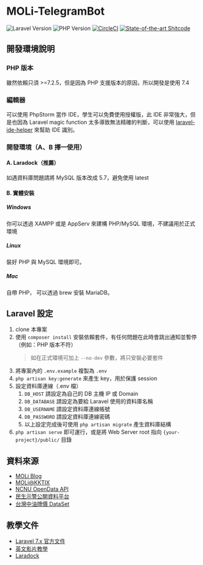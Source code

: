 # MOLi-TelegramBot
![Laravel Version](https://img.shields.io/badge/Laravel-7.x-brightgreen.svg)
![PHP Version](https://img.shields.io/badge/PHP-%3E%3D7.2.5-orange.svg)
[![CircleCI](https://circleci.com/gh/MOLi-rocks/MOLi-TelegramBot/tree/master.svg?style=svg)](https://circleci.com/gh/MOLi-rocks/MOLi-TelegramBot/tree/master)
[![State-of-the-art Shitcode](https://img.shields.io/static/v1?label=State-of-the-art&message=Shitcode&color=7B5804)](https://github.com/trekhleb/state-of-the-art-shitcode)

## 開發環境說明

### PHP 版本
雖然依賴只須 >=7.2.5，但是因為 PHP 支援版本的原因，所以開發是使用 7.4

### 編輯器
可以使用 PhpStorm 當作 IDE，學生可以免費使用授權版，此 IDE 非常強大，但是也因為 Laravel magic function 太多導致無法精確的判斷，可以使用 [laravel-ide-helper](https://github.com/barryvdh/laravel-ide-helper) 來幫助 IDE 識別。

### 開發環境（A、B 擇一使用）

#### A. Laradock（推薦）
如遇資料庫問題請將 MySQL 版本改成 5.7，避免使用 latest

#### B. 實體安裝

##### Windows
你可以透過 XAMPP 或是 AppServ 來建構 PHP/MySQL 環境，不建議用於正式環境

##### Linux
裝好 PHP 與 MySQL 環境即可。

##### Mac
自帶 PHP， 可以透過 brew 安裝 MariaDB。

## Laravel 設定
1. clone 本專案
2. 使用 `composer install` 安裝依賴套件，有任何問題在此時會跳出通知並暫停（例如：PHP 版本不符）
   > 如在正式環境可加上 `--no-dev` 參數，將只安裝必要套件
3. 將專案內的 `.env.example` 複製為 `.env`
4. `php artisan key:generate` 來產生 key，用於保護 session
5. 設定資料庫連線（.env 檔）
    1. `DB_HOST` 請設定為自己的 DB 主機 IP 或 Domain
    2. `DB_DATABASE` 請設定為要給 Laravel 使用的資料庫名稱
    3. `DB_USERNAME` 請設定資料庫連線帳號
    4. `DB_PASSWORD` 請設定資料庫連線密碼
    5. 以上設定完成後可使用 `php artisan migrate` 產生資料庫結構
6. `php artisan serve` 即可運行，或是將 Web Server root 指向 `{your-project}/public/` 目錄

## 資料來源
- [MOLi Blog](https://blog.moli.rocks/)
- [MOLi@KKTIX](https://moli.kktix.cc/)
- [NCNU OpenData API](https://api.ncnu.edu.tw/)
- [民生示警公開資料平台](https://alerts.ncdr.nat.gov.tw/)
- [台灣中油牌價 DataSet](https://vipmember.tmtd.cpc.com.tw/OpenData/ListPriceWebService.asmx)

## 教學文件
- [Laravel 7.x 官方文件](https://laravel.com/docs/7.x)
- [英文影片教學](https://laracasts.com/)
- [Laradock](https://laradock.io/)
